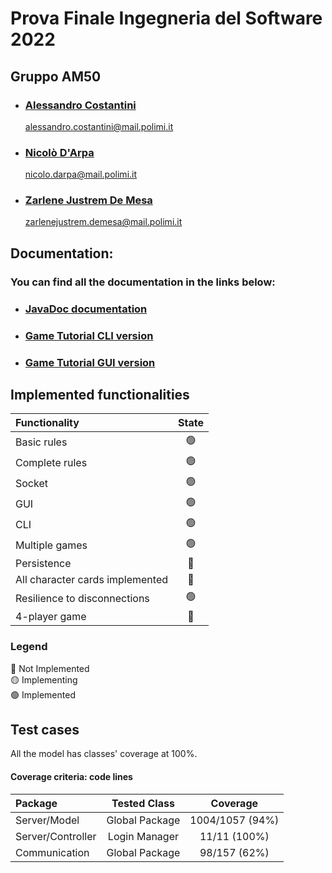 # Prova Finale Ingegneria del Software 2022
## Gruppo AM50


- ### [Alessandro Costantini](https://github.com/alessandro-costantini)
  alessandro.costantini@mail.polimi.it
- ### [Nicolò D'Arpa](https://github.com/nicolodarpa)
  nicolo.darpa@mail.polimi.it
- ### [Zarlene Justrem De Mesa](https://github.com/ZarleneDeMesa)
  zarlenejustrem.demesa@mail.polimi.it


## Documentation:

### You can find all the documentation in the links below:
- ### [JavaDoc documentation](https://nicolodarpa.github.io/projectJavaDoc/)
- ### [Game Tutorial CLI version](https://github.com/nicolodarpa/ingsw2022-AM50/blob/master/Deliverables/GameTutorial.pdf)
- ### [Game Tutorial GUI version](https://github.com/nicolodarpa/ingsw2022-AM50/blob/master/Deliverables/GuideEriantysGUI.pdf)



## Implemented functionalities

| Functionality    |                       State                        |
|:-----------------|:--------------------------------------------------:|
| Basic rules      | 🟢 |
| Complete rules   | 🟢 |
| Socket           | 🟢 |
| GUI              | 🟢 |
| CLI              | 🟢 |
| Multiple games   | 🟢 |
| Persistence      | 🔴 |
| All character cards implemented | 🔴 |
| Resilience to disconnections  | 🟢 |
| 4-player game    | 🔴 |

### Legend <br>
🔴 Not Implemented  
🟡 Implementing  
🟢 Implemented 

## Test cases

All the model has classes' coverage at 100%.
#### Coverage criteria: code lines


| Package           |  Tested Class  |    Coverage     |
|:------------------|:--------------:|:---------------:|
| Server/Model      | Global Package | 1004/1057 (94%) |
| Server/Controller | Login Manager  |  11/11 (100%)   |
| Communication     | Global Package |  98/157 (62%)   |



